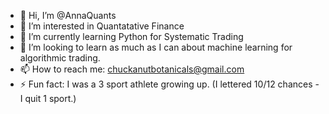 - 👋 Hi, I’m @AnnaQuants
- 👀 I’m interested in Quantatative Finance
- 🌱 I’m currently learning Python for Systematic Trading
- 💞️ I’m looking to learn as much as I can about machine learning for algorithmic trading.
- 📫 How to reach me: chuckanutbotanicals@gmail.com
- ⚡ Fun fact: I was a 3 sport athlete growing up. (I lettered 10/12 chances -I quit 1 sport.)

<!---
AnnaQuants/AnnaQuants is a ✨ special ✨ repository because its `README.md` (this file) appears on your GitHub profile.
You can click the Preview link to take a look at your changes.
--->
